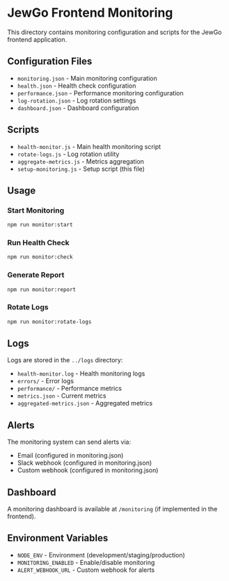 # JewGo Frontend Monitoring

This directory contains monitoring configuration and scripts for the JewGo frontend application.

## Configuration Files

- `monitoring.json` - Main monitoring configuration
- `health.json` - Health check configuration
- `performance.json` - Performance monitoring configuration
- `log-rotation.json` - Log rotation settings
- `dashboard.json` - Dashboard configuration

## Scripts

- `health-monitor.js` - Main health monitoring script
- `rotate-logs.js` - Log rotation utility
- `aggregate-metrics.js` - Metrics aggregation
- `setup-monitoring.js` - Setup script (this file)

## Usage

### Start Monitoring
```bash
npm run monitor:start
```

### Run Health Check
```bash
npm run monitor:check
```

### Generate Report
```bash
npm run monitor:report
```

### Rotate Logs
```bash
npm run monitor:rotate-logs
```

## Logs

Logs are stored in the `../logs` directory:
- `health-monitor.log` - Health monitoring logs
- `errors/` - Error logs
- `performance/` - Performance metrics
- `metrics.json` - Current metrics
- `aggregated-metrics.json` - Aggregated metrics

## Alerts

The monitoring system can send alerts via:
- Email (configured in monitoring.json)
- Slack webhook (configured in monitoring.json)
- Custom webhook (configured in monitoring.json)

## Dashboard

A monitoring dashboard is available at `/monitoring` (if implemented in the frontend).

## Environment Variables

- `NODE_ENV` - Environment (development/staging/production)
- `MONITORING_ENABLED` - Enable/disable monitoring
- `ALERT_WEBHOOK_URL` - Custom webhook for alerts
